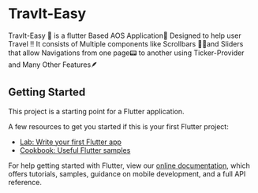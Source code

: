 # TravIt-Easy 

TravIt-Easy 🛫 is a flutter Based AOS Application📲 Designed to help user Travel !! It consists of Multiple components like Scrollbars 
👩‍💻and Sliders that allow Navigations from one page📟 to another using Ticker-Provider and Many Other Features🪶

## Getting Started

This project is a starting point for a Flutter application.

A few resources to get you started if this is your first Flutter project:

- [Lab: Write your first Flutter app](https://flutter.dev/docs/get-started/codelab)
- [Cookbook: Useful Flutter samples](https://flutter.dev/docs/cookbook)

For help getting started with Flutter, view our
[online documentation](https://flutter.dev/docs), which offers tutorials,
samples, guidance on mobile development, and a full API reference.

